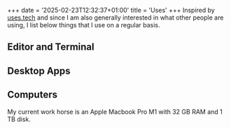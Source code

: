 +++
date = '2025-02-23T12:32:37+01:00'
title = 'Uses'
+++
Inspired by [uses.tech](https://uses.tech/) and since I am also generally
interested in what other people are using, I list below things that I use
on a regular basis.

## Editor and Terminal

## Desktop Apps

## Computers

My current work horse is an Apple Macbook Pro M1 with 32 GB RAM and 1 TB disk.

